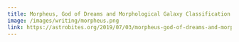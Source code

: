 ```yaml
---
title: Morpheus, God of Dreams and Morphological Galaxy Classification
image: /images/writing/morpheus.png
link: https://astrobites.org/2019/07/03/morpheus-god-of-dreams-and-morphological-galaxy-classification/
---
```

